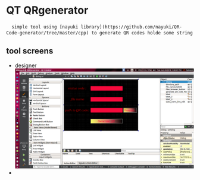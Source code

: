 # QT QRgenerator
      simple tool using [nayuki library](https://github.com/nayuki/QR-Code-generator/tree/master/cpp) to generate QR codes holde some string
      
      
## tool screens
* designer
![designer](https://github.com/mhakeem531/QT_QRgenerator/blob/master/screens/design.png)
* 
